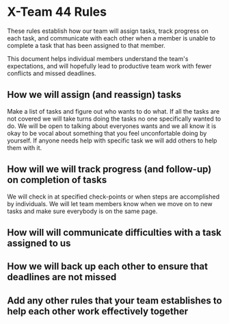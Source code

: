 # X-Team 44 Rules

These rules establish how our team will assign tasks,
track progress on each task, and communicate with each other 
when a member is unable to complete a task that has been assigned to that member.

This document helps individual members understand the team's expectations,
and will hopefully lead to productive team work with fewer conflicts
and missed deadlines.

## How we will assign (and reassign) tasks
Make a list of tasks and figure out who wants to do what. If all the tasks are not covered we will take turns doing the tasks
no one specifically wanted to do. 
We will be open to talking about everyones wants and we all know it is okay to be vocal about something that you feel
unconfortable doing by yourself. If anyone needs help with specific task we will add others to help them with it.
 
## How will we will track progress (and follow-up) on completion of tasks
We will check in at specified check-points or when steps are accomplished by individuals. We will let team members know when we move on to new tasks and make sure everybody is on the same page.


## How will will communicate difficulties with a task assigned to us



## How we will back up each other to ensure that deadlines are not missed



## Add any other rules that your team establishes to help each other work effectively together



